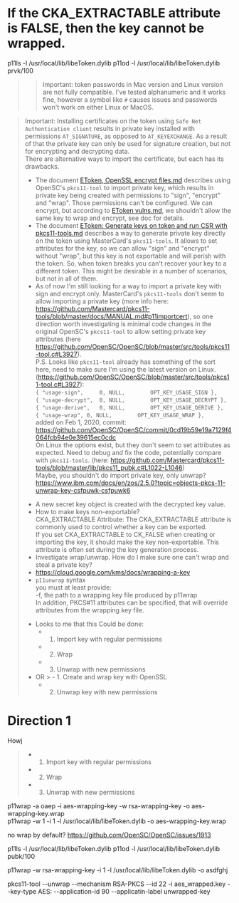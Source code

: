 # If the CKA_EXTRACTABLE attribute is FALSE, then the key cannot be wrapped.

p11ls -l /usr/local/lib/libeToken.dylib
p11od -l /usr/local/lib/libeToken.dylib prvk/100

> 
> 
> > Important: token passwords in Mac version and Linux version are not fully compatible. I've tested alphanumeric and it works fine, however a symbol like `#` causes issues and passwords won't work on either Linux or MacOS.

> Important: Installing certificates on the token using `Safe Net Authentication client` results in private key installed with permissions `AT_SIGNATURE`, as opposed to `AT_KEYEXCHANGE`. As a result of that the private key can only be used for signature creation, but not for encrypting and decrypting data.  
There are alternative ways to import the certificate, but each has its drawbacks.
>- The document [EToken, OpenSSL encrypt files.md](EToken%2C%20OpenSSL%20encrypt%20files.md) describes using OpenSC's `pkcs11-tool` to import private key, which results in private key being created with permissions to "sign", "encrypt" and "wrap". Those permissions can't be configured. We can encrypt, but according to [EToken vulns.md](EToken%20vulns.md), we shouldn't allow the same key to wrap and encrypt, see doc for details.
>- The document [EToken: Generate keys on token and run CSR with pkcs11-tools.md](EToken%3A%20Generate%20keys%20on%20token%20and%20run%20CSR%20with%20pkcs11-tools.md) describes a way to generate private key directly on the token using MasterCard's `pkcs11-tools`. It allows to set attributes for the key, so we can allow "sign" and "encrypt" without "wrap", but this key is not exportable and will perish with the token. So, when token breaks you can't recover your key to a different token. This might be desirable in a number of scenarios, but not in all of them.
>- As of now I'm still looking for a way to import a private key with sign and encrypt only. MasterCard's `pkcs11-tools` don't seem to allow importing a private key (more info here: https://github.com/Mastercard/pkcs11-tools/blob/master/docs/MANUAL.md#p11importcert), so one direction worth investigating is minimal code changes in the original OpenSC's `pkcs11-tool` to allow setting private key attributes (here https://github.com/OpenSC/OpenSC/blob/master/src/tools/pkcs11-tool.c#L3927).  
   P.S. Looks like `pkcs11-tool` already has something of the sort here, need to make sure I'm using the latest version on Linux. (https://github.com/OpenSC/OpenSC/blob/master/src/tools/pkcs11-tool.c#L3927):  
   `{ "usage-sign",		0, NULL,		OPT_KEY_USAGE_SIGN },`  
   `{ "usage-decrypt",	0, NULL,		OPT_KEY_USAGE_DECRYPT },`  
   `{ "usage-derive",	0, NULL,		OPT_KEY_USAGE_DERIVE },`  
   `{ "usage-wrap",	0, NULL,		OPT_KEY_USAGE_WRAP },`  
   added on Feb 1, 2020, commit: https://github.com/OpenSC/OpenSC/commit/0cd19b59e19a7129f4064fcb94e0e39615ec0cdc  
   On Linux the options exist, but they don't seem to set attributes as expected. Need to debug and fix the code, potentially compare with `pkcs11-tools`. (here: https://github.com/Mastercard/pkcs11-tools/blob/master/lib/pkcs11_pubk.c#L1022-L1046)  
   Maybe, you shouldn't do import private key, only unwrap?  
   https://www.ibm.com/docs/en/zos/2.5.0?topic=objects-pkcs-11-unwrap-key-csfpuwk-csfpuwk6
   >  * A new secret key object is created with the decrypted key value.
>* How to make keys non-exportable?  
   CKA_EXTRACTABLE Attribute: The CKA_EXTRACTABLE attribute is commonly used to control whether a key can be exported.  
   If you set CKA_EXTRACTABLE to CK_FALSE when creating or importing the key, it should make the key non-exportable.
   This attribute is often set during the key generation process.
>* Investigate wrap/unwrap. How do I make sure one can't wrap and steal a private key?
>* https://cloud.google.com/kms/docs/wrapping-a-key
>* `p11unwrap` syntax  
   you must at least provide:  
   -f, the path to a wrapping key file produced by p11wrap  
   In addition, PKCS#11 attributes can be specified, that will override attributes from the wrapping key file.
>
>
> - Looks to me that this Could be done:
>   - 1. Import key with regular permissions
>   - 2. Wrap
>   - 3. Unwrap with new permissions
> - OR
    >   - 1. Create and wrap key with OpenSSL
>   - 2. Unwrap key with new permissions


# Direction 1
Howj
>   - 1. Import key with regular permissions
>   - 2. Wrap
>   - 3. Unwrap with new permissions




p11wrap -a oaep -i aes-wrapping-key -w rsa-wrapping-key -o aes-wrapping-key.wrap  
p11wrap -w 1 -i 1 -l /usr/local/lib/libeToken.dylib  -o aes-wrapping-key.wrap  


no wrap by default?
https://github.com/OpenSC/OpenSC/issues/1913

p11ls -l /usr/local/lib/libeToken.dylib
p11od -l /usr/local/lib/libeToken.dylib pubk/100



p11wrap -w rsa-wrapping-key -i 1 -l /usr/local/lib/libeToken.dylib  -o asdfghj

pkcs11-tool --unwrap --mechanism RSA-PKCS --id 22 -i aes_wrapped.key --key-type AES: --application-id 90 --applicatin-label unwrapped-key